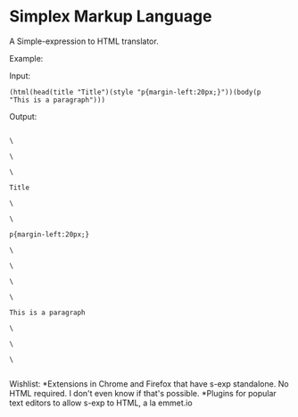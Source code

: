 Simplex Markup Language
==========

A Simple-expression to HTML translator.

Example:

Input:

<code>(html(head(title "Title")(style "p{margin-left:20px;}"))(body(p "This is a paragraph")))</code>

Output:

<code>
\<html\><br/>
\<head\><br/>
\<title\><br/>
Title<br/>
\</title\><br/>
\<style\><br/>
p{margin-left:20px;}<br/>
\</style\><br/>
\</head\><br/>
\<body\><br/>
\<p\><br/>
This is a paragraph<br/>
\</p\><br/>
\</body\><br/>
\</html\><br/>
</code>

Wishlist:
*Extensions in Chrome and Firefox that have s-exp standalone. No HTML required. I don't even know if that's possible.
*Plugins for popular text editors to allow s-exp to HTML, a la emmet.io
